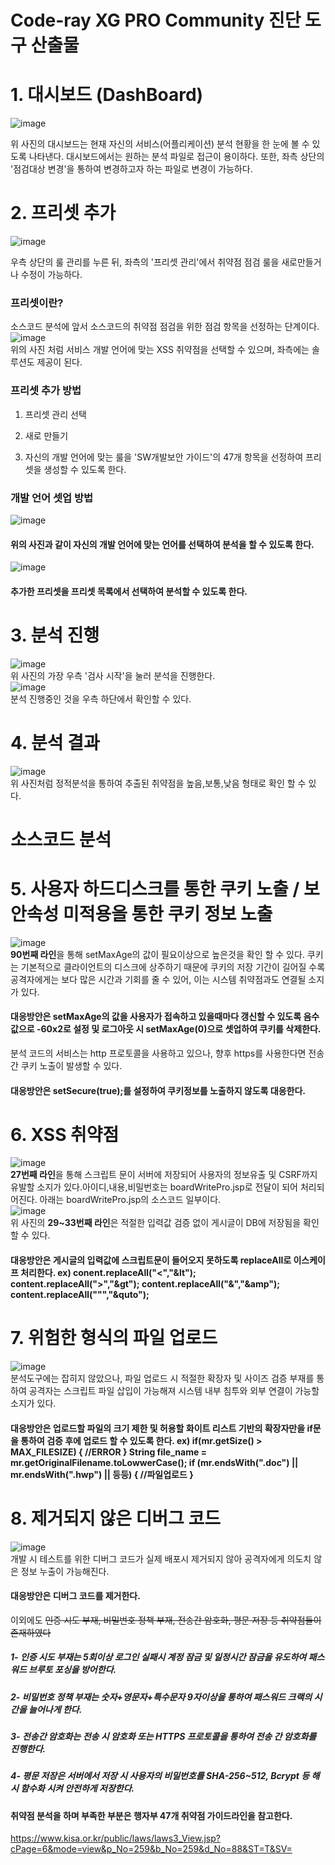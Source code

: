 Code-ray XG PRO Community 진단 도구 산출물
=================================================

# 1. 대시보드 (DashBoard) 
![image](https://user-images.githubusercontent.com/49786050/73178897-8c4b6b80-4155-11ea-828c-8b8017879142.png)  

위 사진의 대시보드는 현재 자신의 서비스(어플리케이션) 분석 현황을 한 눈에 볼 수 있도록 나타낸다.
대시보드에서는 원하는 분석 파일로 접근이 용이하다. 
또한, 좌측 상단의 '점검대상 변경'을 통하여 변경하고자 하는 파일로 변경이 가능하다.  

# 2. 프리셋 추가 

![image](https://user-images.githubusercontent.com/49786050/73179044-e5b39a80-4155-11ea-9134-1a814f467f03.png)  

우측 상단의 룰 관리를 누른 뒤, 좌측의 '프리셋 관리'에서 취약점 점검 룰을 새로만들거나 수정이 가능하다.  

### 프리셋이란? 
소스코드 분석에 앞서 소스코드의 취약점 점검을 위한 점검 항목을 선정하는 단계이다.  
![image](https://user-images.githubusercontent.com/49786050/73179300-6a9eb400-4156-11ea-8e26-05d65641a4c7.png)  
위의 사진 처럼 서비스 개발 언어에 맞는 XSS 취약점을 선택할 수 있으며, 좌측에는 솔루션도 제공이 된다.  

### 프리셋 추가 방법 
1. 프리셋 관리 선택  

2. 새로 만들기  

3. 자신의 개발 언어에 맞는 룰을 'SW개발보안 가이드'의 47개 항목을 선정하여 프리셋을 생성할 수 있도록 한다.  

### 개발 언어 셋업 방법 

![image](https://user-images.githubusercontent.com/49786050/73179546-fa446280-4156-11ea-94de-f9f1cc1ddf7b.png)  
#### 위의 사진과 같이 자신의 개발 언어에 맞는 언어를 선택하여 분석을 할 수 있도록 한다.  

![image](https://user-images.githubusercontent.com/49786050/73179612-1811c780-4157-11ea-86da-2d6fcccbb8c4.png)  
#### 추가한 프리셋을 프리셋 목록에서 선택하여 분석할 수 있도록 한다.  

# 3. 분석 진행
![image](https://user-images.githubusercontent.com/49786050/73179784-6f179c80-4157-11ea-8788-3259fa552852.png)  
위 사진의 가장 우측 '검사 시작'을 눌러 분석을 진행한다.  
![image](https://user-images.githubusercontent.com/49786050/73180047-da616e80-4157-11ea-9eda-8d2541f0de8c.png)  
분석 진행중인 것을 우측 하단에서 확인할 수 있다.  

# 4. 분석 결과
![image](https://user-images.githubusercontent.com/49786050/73180197-2f04e980-4158-11ea-9364-8e977e51b9cd.png)  
위 사진처럼 정적분석을 통하여 추출된 취약점을 높음,보통,낮음 형태로 확인 할 수 있다.  

소스코드 분석
==============
# 5. 사용자 하드디스크를 통한 쿠키 노출 / 보안속성 미적용을 통한 쿠키 정보 노출  
![image](https://user-images.githubusercontent.com/49786050/73180705-3678c280-4159-11ea-8458-8271fb0eda52.png)  
**90번째 라인**을 통해 setMaxAge의 값이 필요이상으로 높은것을 확인 할 수 있다.
쿠키는 기본적으로 클라이언트의 디스크에 상주하기 때문에 쿠키의 저장 기간이 길어질 수록 공격자에게는
보다 많은 시간과 기회를 줄 수 있어, 이는 시스템 취약점과도 연결될 소지가 있다.  
#### 대응방안은 setMaxAge의 값을 사용자가 접속하고 있을때마다 갱신할 수 있도록 음수 값으로 -60x2로 설정 및 로그아웃 시 setMaxAge(0)으로 셋업하여 쿠키를 삭제한다.  

분석 코드의 서비스는 http 프로토콜을 사용하고 있으나, 향후 https를 사용한다면 전송 간 쿠키 노출이 발생할 수 있다.  

#### 대응방안은 setSecure(true);를 설정하여 쿠키정보를 노출하지 않도록 대응한다.  

# 6. XSS 취약점
![image](https://user-images.githubusercontent.com/49786050/73182193-ee0ed400-415b-11ea-998f-c66719ea3e73.png)  
**27번째 라인**을 통해 스크립트 문이 서버에 저장되어 사용자의 정보유출 및 CSRF까지 유발할 소지가 있다.아이디,내용,비밀번호는 boardWritePro.jsp로 전달이 되어 처리되어진다. 아래는 boardWritePro.jsp의 소스코드 일부이다.  
![image](https://user-images.githubusercontent.com/49786050/73182320-33330600-415c-11ea-9eb2-8f94ecffef93.png)  
위 사진의 **29~33번째 라인**은 적절한 입력값 검증 없이 게시글이 DB에 저장됨을 확인할 수 있다.  

#### 대응방안은 게시글의 입력값에 스크립트문이 들어오지 못하도록 replaceAll로 이스케이프 처리한다. ex) conent.replaceAll("<","&lt"); content.replaceAll(">","&gt"); content.replaceAll("&","&amp"); content.replaceAll("\"","&quto");  

# 7. 위험한 형식의 파일 업로드
![image](https://user-images.githubusercontent.com/49786050/73183094-9d987600-415d-11ea-82d5-8644249dd6ae.png)  
분석도구에는 잡히지 않았으나, 파일 업로드 시 적절한 확장자 및 사이즈 검증 부재를 통하여 공격자는 스크립트 파일 삽입이 가능해져 시스템 내부 침투와 외부 연결이 가능할 소지가 있다.  
#### 대응방안은 업로드할 파일의 크기 제한 및 허용할 화이트 리스트 기반의 확장자만을 if문을 통하여 검증 후에 업로드 할 수 있도록 한다. ex) if(mr.getSize() > MAX_FILESIZE) { //ERROR } String file_name = mr.getOriginalFilename.toLowwerCase(); if (mr.endsWith(".doc") || mr.endsWith(".hwp") || 등등) { //파일업로드 }

# 8. 제거되지 않은 디버그 코드
![image](https://user-images.githubusercontent.com/49786050/73184011-16e49880-415f-11ea-8007-14f42ad517ab.png)  
개발 시 테스트를 위한 디버그 코드가 실제 배포시 제거되지 않아 공격자에게 의도치 않은 정보 누출이 가능해진다.  

#### 대응방안은 디버그 코드를 제거한다.  

이외에도 ~~인증 시도 부재, 비밀번호 정책 부재, 전송간 암호화, 평문 저장 등 취약점들이 존재하였다~~  
##### 1- 인증 시도 부재는 5회이상 로그인 실패시 계정 잠금 및 일정시간 잠금을 유도하여 패스워드 브루토 포싱을 방어한다.  
##### 2- 비밀번호 정책 부재는 숫자+영문자+특수문자 9자이상을 통하여 패스워드 크랙의 시간을 늘어나게 한다.    
##### 3- 전송간 암호화는 전송 시 암호화 또는 HTTPS 프로토콜을 통하여 전송 간 암호화를 진행한다.  
##### 4- 평문 저장은 서버에서 저장 시 사용자의 비밀번호를 SHA-256~512, Bcrypt 등 해시 함수화 시켜 안전하게 저장한다.  

#### 취약점 분석을 하며 부족한 부분은 행자부 47개 취약점 가이드라인을 참고한다.
<https://www.kisa.or.kr/public/laws/laws3_View.jsp?cPage=6&mode=view&p_No=259&b_No=259&d_No=88&ST=T&SV=>  
